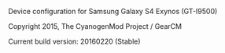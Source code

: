 Device configuration for Samsung Galaxy S4 Exynos (GT-I9500)

Copyright 2015, The CyanogenMod Project / GearCM

Current build version: 20160220 (Stable)